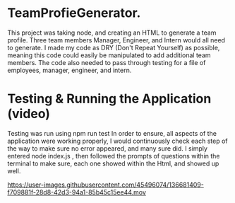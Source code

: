 # TeamProfieGenerator.
 This project was taking node, and creating an HTML to generate a team profile. Three team members Manager, Engineer, and Intern would all need to generate. I made my code as DRY (Don't Repeat Yourself) as possible, meaning this code could easily be manipulated to add additional team members. The code also needed to pass through testing for a file of employees, manager, engineer, and intern.


# Testing & Running the Application (video)

Testing was run using npm run test In order to ensure, all aspects of the application were working properly, I would continuously check each step of the way to make sure no error appeared, and many sure did. I simply entered node index.js , then followed the prompts of questions within the terminal to make sure, each one showed within the Html, and showed up well. 

 
https://user-images.githubusercontent.com/45496074/136681409-f709881f-28d8-42d3-94a1-85b45c15ee44.mov

